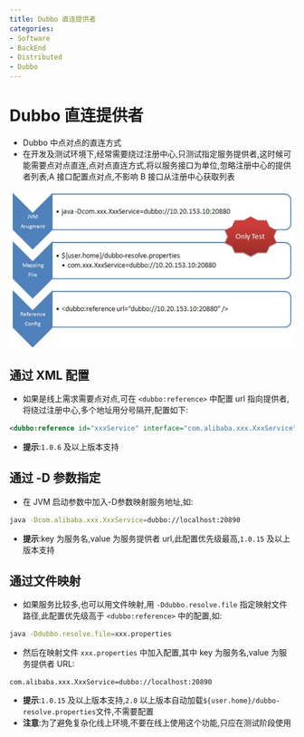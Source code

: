 ```yaml
---
title: Dubbo 直连提供者
categories:
- Software
- BackEnd
- Distributed
- Dubbo
---
```

# Dubbo 直连提供者

- Dubbo 中点对点的直连方式
- 在开发及测试环境下,经常需要绕过注册中心,只测试指定服务提供者,这时候可能需要点对点直连,点对点直连方式,将以服务接口为单位,忽略注册中心的提供者列表,A 接口配置点对点,不影响 B 接口从注册中心获取列表

![](https://raw.githubusercontent.com/LuShan123888/Files/main/Pictures/dubbo-directly-20211208210936368.jpg)

## 通过 XML 配置

- 如果是线上需求需要点对点,可在 `<dubbo:reference>` 中配置 url 指向提供者,将绕过注册中心,多个地址用分号隔开,配置如下:

```xml
<dubbo:reference id="xxxService" interface="com.alibaba.xxx.XxxService" url="dubbo://localhost:20890" />
```

- **提示**:`1.0.6` 及以上版本支持

## 通过 -D 参数指定

- 在 JVM 启动参数中加入-D参数映射服务地址,如:

```sh
java -Dcom.alibaba.xxx.XxxService=dubbo://localhost:20890
```

- **提示**:key 为服务名,value 为服务提供者 url,此配置优先级最高,`1.0.15` 及以上版本支持

## 通过文件映射

- 如果服务比较多,也可以用文件映射,用 `-Ddubbo.resolve.file` 指定映射文件路径,此配置优先级高于 `<dubbo:reference>` 中的配置,如:

```sh
java -Ddubbo.resolve.file=xxx.properties
```

- 然后在映射文件 `xxx.properties` 中加入配置,其中 key 为服务名,value 为服务提供者 URL:

```fallback
com.alibaba.xxx.XxxService=dubbo://localhost:20890
```

- **提示**:`1.0.15` 及以上版本支持,`2.0` 以上版本自动加载`${user.home}/dubbo-resolve.properties`文件,不需要配置
- **注意**:为了避免复杂化线上环境,不要在线上使用这个功能,只应在测试阶段使用